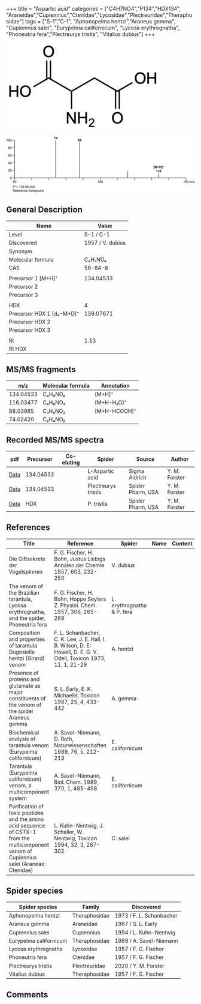 +++
title = "Aspartic acid"
categories = ["C4H7NO4","P134","HDX134",
"Araneidae","Cupiennius","Ctenidae","Lycosidae","Plectreuridae","Theraphosidae"]
tags = ["S-1","C-1",
"Aphonopelma hentzi","Araneus gemma",
"Cupiennius salei",
"Eurypelma californicum",
"Lycosa erythrognatha",
"Phoneutria fera","Plectreurys tristis",
"Vitalius dubius"]
+++

![](/img/Aspartic_acid.png)

![](/img_MSMS/134_Aspartic_acid.png)

## General Description

| Name                      | Value            |
|---------------------------|------------------|
| Level                     | S-1 / C-1        |
| Discovered                | 1957 / V. dubius |
| Synonym                   |                  |
| Molecular formula         | C₄H₇NO₄          |
| CAS                       | 56-84-8          |
|                           |                  |
| Precursor 1 [M+H]⁺        | 134.04533        |
| Precursor 2               |                  |
| Precursor 3               |                  |
|                           |                  |
| HDX                       | 4                |
| Precursor HDX 1 [d₄-M+D]⁺ | 139.07671        |
| Precursor HDX 2           |                  |
| Precursor HDX 3           |                  |
|                           |                  |
| Rt                        | 1.13             |
| Rt HDX                    |                  |

## MS/MS fragments

| m/z       | Molecular formula | Annotation   |
|-----------|-------------------|--------------|
| 134.04533 | C₄H₈NO₄           | [M+H]⁺       |
| 116.03477 | C₄H₆NO₃           | [M+H-H₂O]⁺   |
| 88.03985  | C₃H₆NO₂           | [M+H-HCOOH]⁺ |
| 74.02420  | C₂H₄NO₂           |              |

## Recorded MS/MS spectra

| pdf                                     | Precursor | Co-eluting | Spider          | Source        | Author        |
|-----------------------------------------|-----------|------------|-----------------|---------------|---------------|
| [Data](/pdf/134_Aspartic_acid_1-13.pdf) | 134.04533 |            | L-Aspartic acid | Sigma Aldrich | Y. M. Forster |
| [Data](/pdf/P-tristis/134_Aspartic-acid_Pt.pdf) | 134.04533  |           | Plectreurys tristis | Spider Pharm, USA | Y. M. Forster |
| [Data](/pdf/P-tristis/134_Aspartic-acid_Pt_HDX.pdf) | HDX  |           | P. tristis | Spider Pharm, USA | Y. M. Forster |

## References

| Title                                                                                                                                      | Reference                                                              | Spider   | Name | Content | Link                                         |
|--------------------------------------------------------------------------------------------------------------------------------------------|------------------------------------------------------------------------|----------|------|---------|----------------------------------------------|
| Die Giftsekrete der Vogelspinnen                                                            | F. G. Fischer, H. Bohn, Justus Liebigs Annalen der Chemie 1957, 603, 232-250                                                            |   V. dubius   |      |         | [Link](https://onlinelibrary.wiley.com/doi/abs/10.1002/jlac.19576030124) |
| The venom of the Brazilian tarantula, Lycosa erythrognatha, and the spider, Phoneutria fera                                                            | F. G. Fischer, H. Bohn, Hoppe Seylers Z. Physiol. Chem. 1957, 306, 265-268                                                            |  L. erythrognatha & P. fera    |      |         | [Link](https://onlinelibrary.wiley.com/doi/abs/10.1002/jlac.19576030124) |
| Composition and properties of tarantula Dugesiella hentzi (Girard) venom                                                            | F. L. Schanbacher, C. K. Lee, J. E. Hall, I. B. Wilson, D. E: Howell, D. E. G. V. Odell, Toxicon 1973, 11, 1, 21-29                                                            | A. hentzi     |      |         | [Link](https://doi.org/10.1016/0041-0101(73)90147-5) |
| Presence of proteins and glutamate as major constituents of the venom of the spider Araneus gemma                                                            | S. L. Early, E. K. Michaelis, Toxicon 1987, 25, 4, 433-442                                                            | A. gemma     |      |         | [Link](https://doi.org/10.1016/0041-0101(87)90077-8) |
| Biochemical analysis of tarantula venom (Eurypelma californicum)                                  | A. Savel-Niemann, D. Roth, Naturwissenschaften 1989, 76, 5, 212-213                                                                                                                                             | E. californicum             |      |         | [Link](https://link.springer.com/article/10.1007/BF00627688) |
| Tarantula (Eurypelma californicum) venom, a multicomponent system                                 | A. Savel-Niemann, Biol. Chem. 1989, 370, 1, 485-498                                                                                                                                                             | E. californicum             |      |         | [Link](https://doi.org/10.1515/bchm3.1989.370.1.485)         |
| Purification of toxic peptides and the amino acid sequence of CSTX-1 from the multicomponent venom of Cupiennius salei (Araneae: Ctenidae) | L. Kuhn-Nentwig, J. Schaller, W. Nentwig, Toxicon 1994, 32, 3, 287-302 | C. salei |      |         | [Link](https://doi.org/10.1016/0041-0101(94)90082-5) |

## Spider species

| Spider species         | Family        | Discovered               |
|------------------------|---------------|--------------------------|
| Aphonopelma hentzi     | Theraphosidae | 1973 / F. L. Schanbacher |
| Araneus gemma          | Araneidae     | 1987 / S. L. Early       |
| Cupiennius salei       | Cupiennius    | 1994 / L. Kuhn-Nentwig   |
| Eurypelma californicum | Theraphosidae | 1989 / A. Savel-Niemann  |
| Lycosa erythrognatha   | Lycosidae     | 1957 / F. G. Fischer     |
| Phoneutria fera        | Ctenidae      | 1957 / F. G. Fischer     |
| Plectreurys tristis | Plectreuridae | 2020 / Y. M. Forster |
| Vitalius dubius        | Theraphosidae | 1957 / F. G. Fischer     |

## Comments